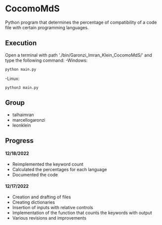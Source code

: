 # CocomoMdS

Python program that determines the percentage of compatibility of a code file with certain programming languages.

## Execution

Open a terminal with path './bin/Garonzi_Imran_Klein_CocomoMdS/' and type the following command:
-Windows:
  ```
  python main.py
  ```

-Linux:
  ```
  python3 main.py
  ```

## Group

- talhaimran
- marcellogaronzi
- leonklein

## Progress

#### 12/18/2022
- Reimplemented the keyword count
- Calculated the percentages for each language
- Documented the code

#### 12/17/2022
- Creation and drafting of files
- Creating dictionaries
- Insertion of inputs with relative controls
- Implementation of the function that counts the keywords with output
- Various revisions and improvements
